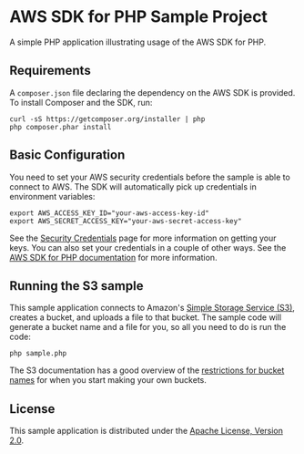 # AWS SDK for PHP Sample Project

A simple PHP application illustrating usage of the AWS SDK for PHP.

## Requirements

A `composer.json` file declaring the dependency on the AWS SDK is provided. To
install Composer and the SDK, run:

    curl -sS https://getcomposer.org/installer | php
    php composer.phar install

## Basic Configuration

You need to set your AWS security credentials before the sample is able to
connect to AWS. The SDK will automatically pick up credentials in environment
variables:

    export AWS_ACCESS_KEY_ID="your-aws-access-key-id"
    export AWS_SECRET_ACCESS_KEY="your-aws-secret-access-key"

See the [Security Credentials](http://aws.amazon.com/security-credentials) page
for more information on getting your keys. You can also set your credentials in
a couple of other ways. See the [AWS SDK for PHP documentation](http://docs.aws.amazon.com/aws-sdk-php-2/guide/latest/configuration.html)
for more information.

## Running the S3 sample

This sample application connects to Amazon's [Simple Storage Service (S3)](http://aws.amazon.com/s3),
creates a bucket, and uploads a file to that bucket. The sample code will
generate a bucket name and a file for you, so all you need to do is run the
code:

    php sample.php

The S3 documentation has a good overview of the [restrictions for bucket names](http://docs.aws.amazon.com/AmazonS3/latest/dev/BucketRestrictions.html)
for when you start making your own buckets.

## License

This sample application is distributed under the
[Apache License, Version 2.0](http://www.apache.org/licenses/LICENSE-2.0).

